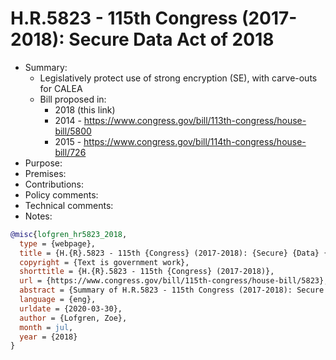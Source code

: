 # H.R.5823 - 115th Congress (2017-2018): Secure Data Act of 2018

- Summary:
  - Legislatively protect use of strong encryption (SE), with carve-outs for CALEA
  - Bill proposed in:
    - 2018 (this link)
    - 2014 - https://www.congress.gov/bill/113th-congress/house-bill/5800
    - 2015 - https://www.congress.gov/bill/114th-congress/house-bill/726
- Purpose:
- Premises:
- Contributions:
- Policy comments:
- Technical comments:
- Notes:

```bib
@misc{lofgren_hr5823_2018,
  type = {webpage},
  title = {H.{R}.5823 - 115th {Congress} (2017-2018): {Secure} {Data} {Act} of 2018},
  copyright = {Text is government work},
  shorttitle = {H.{R}.5823 - 115th {Congress} (2017-2018)},
  url = {https://www.congress.gov/bill/115th-congress/house-bill/5823},
  abstract = {Summary of H.R.5823 - 115th Congress (2017-2018): Secure Data Act of 2018},
  language = {eng},
  urldate = {2020-03-30},
  author = {Lofgren, Zoe},
  month = jul,
  year = {2018}
}
```
